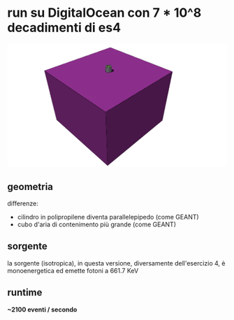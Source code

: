 # run su DigitalOcean con 7 * 10^8 decadimenti di es4

![Render](es4_cloud.png)

## geometria

differenze:
- cilindro in polipropilene diventa parallelepipedo (come GEANT)
- cubo d'aria di contenimento più grande (come GEANT)

## sorgente

la sorgente (isotropica), in questa versione, diversamente dell'esercizio 4, è monoenergetica ed emette fotoni a 661.7 KeV

## runtime

**~2100 eventi / secondo**